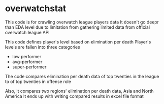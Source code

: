 # overwatchstat
This code is for crawling overwatch league players data
It doesn't go deepr than EDA level due to limitation from gathering limited data from official overwatch league API

This code defines player's level based on elimination per death
Player's levels are fallen into three categories
 - low performer
 - avg-performer
 - super-performer

The code compares elimination per death data of top twenties in the league to of top twenties in offense role

Also, it compares two regions' elimination per death data, Asia and North America
It ends up with writing compared results in excel file format
